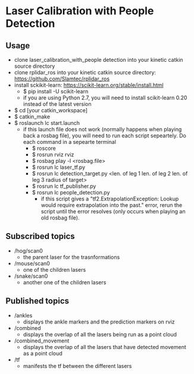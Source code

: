 Laser Calibration with People Detection
===========

Usage
-------------------
- clone laser_calibration_with_people detection into your kinetic catkin source directory
- clone rplidar_ros into your kinetic catkin source directory: https://github.com/Slamtec/rplidar_ros
- install sckikit-learn: https://scikit-learn.org/stable/install.html
  - $ pip install -U scikit-learn
  - if you are using Python 2.7, you will need to install scikit-learn 0.20 instead of the latest version
- $ cd [your catkin_workspace]
- $ catkin_make
- $ roslaunch lc start.launch
  - if this launch file does not work (normally happens when playing back a rosbag file), you will need to run each script sepeartely. Do each command in a sepearte terminal
    - $ roscore
    - $ rosrun rviz rviz
    - $ rosbag play -l <rosbag.file>
    - $ rosrun lc laser_tf.py
    - $ rosrun lc detection_target.py <len. of leg 1 len. of leg 2 len. of leg 3 radius of target>
    - $ rosrun lc tf_publisher.py
    - $ rosrun lc people_detection.py
      - if this script gives a "tf2.ExtrapolationException: Lookup would require extrapolation into the past." error, rerun the script until the error resolves (only occurs when playing an old rosbag file).  

Subscribed topics
-------------------
- /hog/scan0
  - the parent laser for the trasnformations
- /mouse/scan0
  - one of the children lasers
- /snake/scan0 
  - another one of the children lasers


Published topics
-------------------
- /ankles
  - displays the ankle markers and the prediction markers on rviz
- /combined
  - displays the overlap of all the lasers being run as a point cloud
- /combined_movement
  - displays the overlap of all the lasers that have detected movement as a point cloud
- /tf
  - manifests the tf between the different lasers
